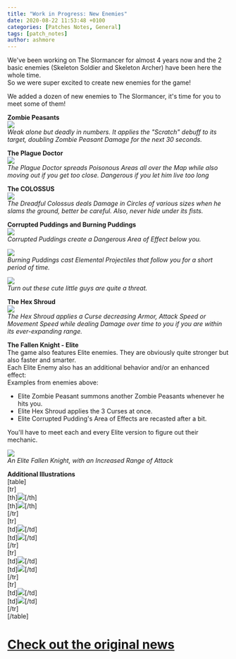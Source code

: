 ```yaml
---
title: "Work in Progress: New Enemies"
date: 2020-08-22 11:53:48 +0100
categories: [Patches Notes, General]
tags: [patch_notes]
author: ashmore
---
```

We've been working on The Slormancer for almost 4 years now and the 2 basic enemies (Skeleton Soldier and Skeleton Archer) have been here the whole time.  
So we were super excited to create new enemies for the game!  
  
We added a dozen of new enemies to The Slormancer, it's time for you to meet some of them!  
  
  
**Zombie Peasants**  
![](/assets/patch_notes/efe4351cad7df72bd4b2881b6e5dd7ff136c811b)  
*Weak alone but deadly in numbers. It applies the "Scratch" debuff to its target, doubling Zombie Peasant Damage for the next 30 seconds.*  
  
  
  
**The Plague Doctor**  
![](/assets/patch_notes/396350002ef613e27a934459fc1085b6c7165691)  
*The Plague Doctor spreads Poisonous Areas all over the Map while also moving out if you get too close. Dangerous if you let him live too long*  
  
  
  
**The COLOSSUS**  
![](/assets/patch_notes/a7e9060656548363501361ba38c05b4d34f84dd7)  
*The Dreadful Colossus deals Damage in Circles of various sizes when he slams the ground, better be careful. Also, never hide under its fists.*  
  
  
  
**Corrupted Puddings and Burning Puddings**  
![](/assets/patch_notes/9978e9a3f55dcda260a630d92f1b9cfe2dc928d9)  
*Corrupted Puddings create a Dangerous Area of Effect below you.*  
  
![](/assets/patch_notes/b2f6da1f287e6f0e19648779b01db505b4263c32)  
*Burning Puddings cast Elemental Projectiles that follow you for a short period of time.*  
  
![](/assets/patch_notes/a9cd55bc13aa5d5a9d1ec875dd8b96f863a09463)  
*Turn out these cute little guys are quite a threat.*  
  
  
  
**The Hex Shroud**  
![](/assets/patch_notes/a3912d29862b155cf71d13bf25d071e820b23d88)  
*The Hex Shroud applies a Curse decreasing Armor, Attack Speed or Movement Speed while dealing Damage over time to you if you are within its ever-expanding range.*  
  
  
  
**The Fallen Knight - Elite**  
The game also features Elite enemies. They are obviously quite stronger but also faster and smarter.  
Each Elite Enemy also has an additional behavior and/or an enhanced effect:  
Examples from enemies above:  
- Elite Zombie Peasant summons another Zombie Peasants whenever he hits you.  
- Elite Hex Shroud applies the 3 Curses at once.  
- Elite Corrupted Pudding's Area of Effects are recasted after a bit.  
  
You'll have to meet each and every Elite version to figure out their mechanic.  
  
![](/assets/patch_notes/046a383bdaa86e10ee2b968aa812ef288be8869b)  
*An Elite Fallen Knight, with an Increased Range of Attack*  
  
  
**Additional Illustrations**  
[table]  
 [tr]  
 [th]![](/assets/patch_notes/7c9e3b6667c6a079d368c035897a9351d665fce7)[/th]  
 [th]![](/assets/patch_notes/3c8470aeb466614d38fcda3869b9d8470b18dce6)[/th]  
 [/tr]  
 [tr]  
 [td]![](/assets/patch_notes/8cbcef2c3ebd1a2ee8924533b352566159c1311a)[/td]  
 [td]![](/assets/patch_notes/a484e221a579a9ae629da00b0b00b14fe7e55ddc)[/td]  
 [/tr]  
 [tr]  
 [td]![](/assets/patch_notes/c423106bf5f465034761784d20a340b7df14d6f0)[/td]  
 [td]![](/assets/patch_notes/c8a28f96595f87d10c7504abda32ad98d3e84707)[/td]  
 [/tr]  
 [tr]  
 [td]![](/assets/patch_notes/980ab61d611105991ee036c72c7d87d10c6e1a05)[/td]  
 [td]![](/assets/patch_notes/4eda952f218ea57df4f05c42552d858b011b2714)[/td]  
 [/tr]  
[/table]  


# <a href="https://steamstore-a.akamaihd.net/news/externalpost/steam_community_announcements/4644854581168389224" target="_blank">Check out the original news</a>